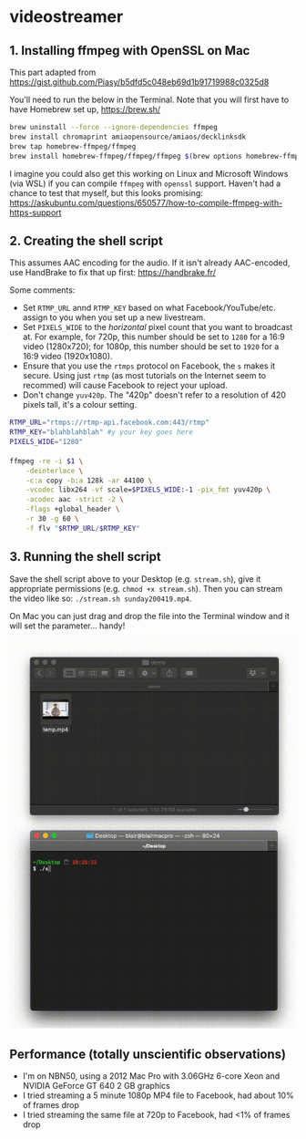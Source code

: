 # videostreamer

## 1. Installing ffmpeg with OpenSSL on Mac

This part adapted from https://gist.github.com/Piasy/b5dfd5c048eb69d1b91719988c0325d8

You'll need to run the below in the Terminal. Note that you will first have to have Homebrew set up, https://brew.sh/

```bash
brew uninstall --force --ignore-dependencies ffmpeg
brew install chromaprint amiaopensource/amiaos/decklinksdk
brew tap homebrew-ffmpeg/ffmpeg
brew install homebrew-ffmpeg/ffmpeg/ffmpeg $(brew options homebrew-ffmpeg/ffmpeg/ffmpeg | grep -vE '\s' | grep -- '--with-' | grep -vi chromaprint | grep -vi game-music-emu | tr '\n' ' ')
```

I imagine you could also get this working on Linux and Microsoft Windows (via WSL) if you can compile `ffmpeg` with `openssl` support. Haven't had a chance to test that myself, but this looks promising: https://askubuntu.com/questions/650577/how-to-compile-ffmpeg-with-https-support

## 2. Creating the shell script
This assumes AAC encoding for the audio. If it isn't already AAC-encoded, use HandBrake to fix that up first: https://handbrake.fr/

Some comments:

- Set `RTMP_URL` annd `RTMP_KEY` based on what Facebook/YouTube/etc. assign to you when you set up a new livestream.
- Set `PIXELS_WIDE` to the _horizontal_ pixel count that you want to broadcast at. For example, for 720p, this number should be set to `1280` for a 16:9 video (1280x720); for 1080p, this number should be set to `1920` for a 16:9 video (1920x1080).
- Ensure that you use the `rtmps` protocol on Facebook, the `s` makes it secure. Using just `rtmp` (as most tutorials on the Internet seem to recommed) will cause Facebook to reject your upload.
- Don't change `yuv420p`. The "420p" doesn't refer to a resolution of 420 pixels tall, it's a colour setting.

```bash
RTMP_URL="rtmps://rtmp-api.facebook.com:443/rtmp"
RTMP_KEY="blahblahblah" #y your key goes here
PIXELS_WIDE="1280"

ffmpeg -re -i $1 \
	-deinterlace \
	-c:a copy -b:a 128k -ar 44100 \
	-vcodec libx264 -vf scale=$PIXELS_WIDE:-1 -pix_fmt yuv420p \
	-acodec aac -strict -2 \
	-flags +global_header \
	-r 30 -g 60 \
	-f flv "$RTMP_URL/$RTMP_KEY"
```

## 3. Running the shell script

Save the shell script above to your Desktop (e.g. `stream.sh`), give it appropriate permissions (e.g. `chmod +x stream.sh`). Then you can stream the video like so: `./stream.sh sunday200419.mp4`.

On Mac you can just drag and drop the file into the Terminal window and it will set the parameter... handy!

![demo.gif](demo.gif)


## Performance (totally unscientific observations)

- I'm on NBN50, using a 2012 Mac Pro with 3.06GHz 6-core Xeon and NVIDIA GeForce GT 640 2 GB graphics
- I tried streaming a 5 minute 1080p MP4 file to Facebook, had about 10% of frames drop
- I tried streaming the same file at 720p to Facebook, had <1% of frames drop
